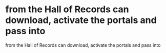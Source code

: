 # from the Hall of Records can download, activate the portals and pass into

from the Hall of Records can download, activate the portals and pass into